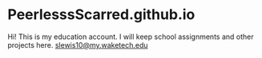 # PeerlesssScarred.github.io
Hi! This is my education account. 
I will keep school assignments and other projects here.
slewis10@my.waketech.edu
